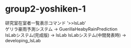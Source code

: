 # group2-yoshiken-1
研究室在室者一覧表示コマンド ’>>lsLab’  
ゲリラ豪雨予測システム -> GuerillaHeabyRainPrediction  
lsLabシステム(完成版) -> lsLab 
lsLabシステム(中間発表時) -> developing_lsLab